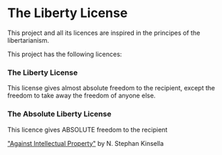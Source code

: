 # The Liberty License

This project and all its licences are inspired in the principes of the libertarianism.

This project has the following licences:

### The Liberty License
This license gives almost absolute freedom to the recipient, except the freedom to take away the freedom of anyone else.

### The Absolute Liberty License
This licence gives ABSOLUTE freedom to the recipient


["Against Intellectual Property"](https://mises.org/library/book/against-intellectual-property) by N. Stephan Kinsella
